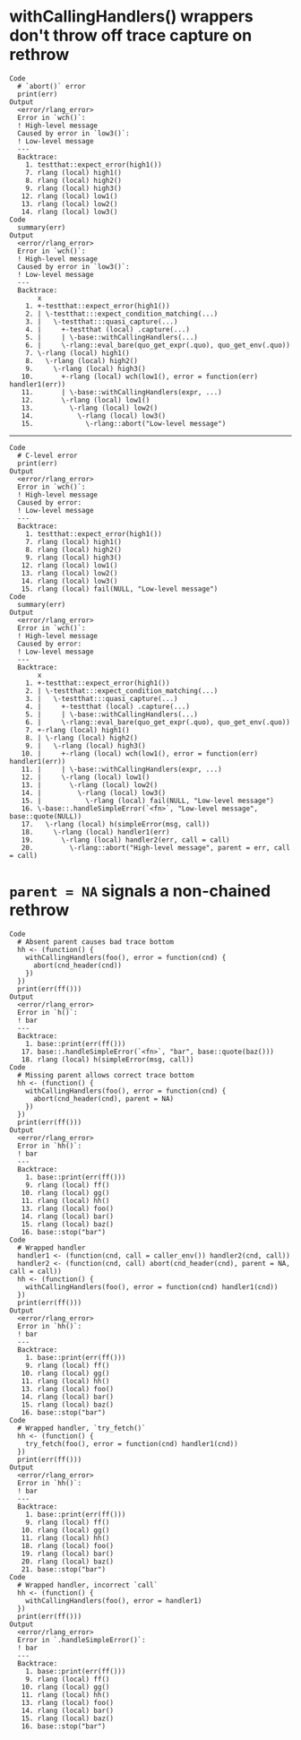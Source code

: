 # withCallingHandlers() wrappers don't throw off trace capture on rethrow

    Code
      # `abort()` error
      print(err)
    Output
      <error/rlang_error>
      Error in `wch()`:
      ! High-level message
      Caused by error in `low3()`:
      ! Low-level message
      ---
      Backtrace:
        1. testthat::expect_error(high1())
        7. rlang (local) high1()
        8. rlang (local) high2()
        9. rlang (local) high3()
       12. rlang (local) low1()
       13. rlang (local) low2()
       14. rlang (local) low3()
    Code
      summary(err)
    Output
      <error/rlang_error>
      Error in `wch()`:
      ! High-level message
      Caused by error in `low3()`:
      ! Low-level message
      ---
      Backtrace:
           x
        1. +-testthat::expect_error(high1())
        2. | \-testthat:::expect_condition_matching(...)
        3. |   \-testthat:::quasi_capture(...)
        4. |     +-testthat (local) .capture(...)
        5. |     | \-base::withCallingHandlers(...)
        6. |     \-rlang::eval_bare(quo_get_expr(.quo), quo_get_env(.quo))
        7. \-rlang (local) high1()
        8.   \-rlang (local) high2()
        9.     \-rlang (local) high3()
       10.       +-rlang (local) wch(low1(), error = function(err) handler1(err))
       11.       | \-base::withCallingHandlers(expr, ...)
       12.       \-rlang (local) low1()
       13.         \-rlang (local) low2()
       14.           \-rlang (local) low3()
       15.             \-rlang::abort("Low-level message")

---

    Code
      # C-level error
      print(err)
    Output
      <error/rlang_error>
      Error in `wch()`:
      ! High-level message
      Caused by error:
      ! Low-level message
      ---
      Backtrace:
        1. testthat::expect_error(high1())
        7. rlang (local) high1()
        8. rlang (local) high2()
        9. rlang (local) high3()
       12. rlang (local) low1()
       13. rlang (local) low2()
       14. rlang (local) low3()
       15. rlang (local) fail(NULL, "Low-level message")
    Code
      summary(err)
    Output
      <error/rlang_error>
      Error in `wch()`:
      ! High-level message
      Caused by error:
      ! Low-level message
      ---
      Backtrace:
           x
        1. +-testthat::expect_error(high1())
        2. | \-testthat:::expect_condition_matching(...)
        3. |   \-testthat:::quasi_capture(...)
        4. |     +-testthat (local) .capture(...)
        5. |     | \-base::withCallingHandlers(...)
        6. |     \-rlang::eval_bare(quo_get_expr(.quo), quo_get_env(.quo))
        7. +-rlang (local) high1()
        8. | \-rlang (local) high2()
        9. |   \-rlang (local) high3()
       10. |     +-rlang (local) wch(low1(), error = function(err) handler1(err))
       11. |     | \-base::withCallingHandlers(expr, ...)
       12. |     \-rlang (local) low1()
       13. |       \-rlang (local) low2()
       14. |         \-rlang (local) low3()
       15. |           \-rlang (local) fail(NULL, "Low-level message")
       16. \-base::.handleSimpleError(`<fn>`, "Low-level message", base::quote(NULL))
       17.   \-rlang (local) h(simpleError(msg, call))
       18.     \-rlang (local) handler1(err)
       19.       \-rlang (local) handler2(err, call = call)
       20.         \-rlang::abort("High-level message", parent = err, call = call)

# `parent = NA` signals a non-chained rethrow

    Code
      # Absent parent causes bad trace bottom
      hh <- (function() {
        withCallingHandlers(foo(), error = function(cnd) {
          abort(cnd_header(cnd))
        })
      })
      print(err(ff()))
    Output
      <error/rlang_error>
      Error in `h()`:
      ! bar
      ---
      Backtrace:
        1. base::print(err(ff()))
       17. base::.handleSimpleError(`<fn>`, "bar", base::quote(baz()))
       18. rlang (local) h(simpleError(msg, call))
    Code
      # Missing parent allows correct trace bottom
      hh <- (function() {
        withCallingHandlers(foo(), error = function(cnd) {
          abort(cnd_header(cnd), parent = NA)
        })
      })
      print(err(ff()))
    Output
      <error/rlang_error>
      Error in `hh()`:
      ! bar
      ---
      Backtrace:
        1. base::print(err(ff()))
        9. rlang (local) ff()
       10. rlang (local) gg()
       11. rlang (local) hh()
       13. rlang (local) foo()
       14. rlang (local) bar()
       15. rlang (local) baz()
       16. base::stop("bar")
    Code
      # Wrapped handler
      handler1 <- (function(cnd, call = caller_env()) handler2(cnd, call))
      handler2 <- (function(cnd, call) abort(cnd_header(cnd), parent = NA, call = call))
      hh <- (function() {
        withCallingHandlers(foo(), error = function(cnd) handler1(cnd))
      })
      print(err(ff()))
    Output
      <error/rlang_error>
      Error in `hh()`:
      ! bar
      ---
      Backtrace:
        1. base::print(err(ff()))
        9. rlang (local) ff()
       10. rlang (local) gg()
       11. rlang (local) hh()
       13. rlang (local) foo()
       14. rlang (local) bar()
       15. rlang (local) baz()
       16. base::stop("bar")
    Code
      # Wrapped handler, `try_fetch()`
      hh <- (function() {
        try_fetch(foo(), error = function(cnd) handler1(cnd))
      })
      print(err(ff()))
    Output
      <error/rlang_error>
      Error in `hh()`:
      ! bar
      ---
      Backtrace:
        1. base::print(err(ff()))
        9. rlang (local) ff()
       10. rlang (local) gg()
       11. rlang (local) hh()
       18. rlang (local) foo()
       19. rlang (local) bar()
       20. rlang (local) baz()
       21. base::stop("bar")
    Code
      # Wrapped handler, incorrect `call`
      hh <- (function() {
        withCallingHandlers(foo(), error = handler1)
      })
      print(err(ff()))
    Output
      <error/rlang_error>
      Error in `.handleSimpleError()`:
      ! bar
      ---
      Backtrace:
        1. base::print(err(ff()))
        9. rlang (local) ff()
       10. rlang (local) gg()
       11. rlang (local) hh()
       13. rlang (local) foo()
       14. rlang (local) bar()
       15. rlang (local) baz()
       16. base::stop("bar")


